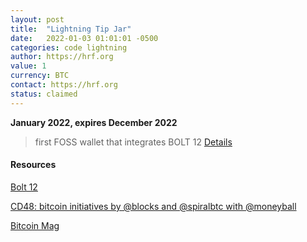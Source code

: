 ```yaml
---
layout: post
title:  "Lightning Tip Jar"
date:   2022-01-03 01:01:01 -0500
categories: code lightning
author: https://hrf.org
value: 1
currency: BTC
contact: https://hrf.org
status: claimed
---
```


**January 2022, expires December 2022**

> first FOSS wallet that integrates BOLT 12
[Details](https://hrf.org/strike-hrf-bounty)

#### Resources

[Bolt 12](http://www.bolt12.org)

[CD48: bitcoin initiatives by @blocks and @spiralbtc with @moneyball](https://citadeldispatch.com/cd48/)

[Bitcoin Mag](https://bitcoinmagazine.com/business/hrf-strike-launch-lightning-bounty-in-bitcoin)
